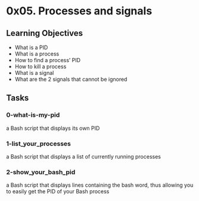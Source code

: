 # 0x05. Processes and signals

## Learning Objectives
  - What is a PID
  - What is a process
  - How to find a process’ PID
  - How to kill a process
  - What is a signal
  - What are the 2 signals that cannot be ignored

## Tasks
### 0-what-is-my-pid
a Bash script that displays its own PID

### 1-list_your_processes
a Bash script that displays a list of currently running processes

### 2-show_your_bash_pid
a Bash script that displays lines containing the bash word, thus allowing you to easily get the PID of your Bash process
